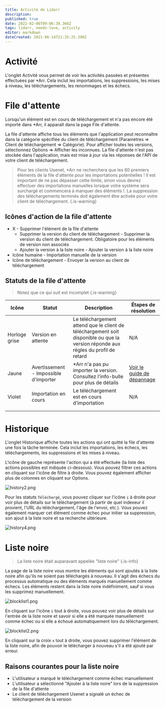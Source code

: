 ```yaml
---
title: Activité de Lidarr
description: 
published: true
date: 2022-02-06T09:06:39.366Z
tags: lidarr, needs-love, activity
editor: markdown
dateCreated: 2021-06-14T21:35:25.390Z
---
```


# Activité

L'onglet Activité vous permet de voir les activités passées et présentes effectuées par \*Arr. Cela inclut les importations, les suppressions, les mises à niveau, les téléchargements, les renommages et les échecs.

# File d'attente

Lorsqu'un élément est en cours de téléchargement et n'a pas encore été importé dans \*Arr, il apparaît dans la page File d'attente.

La file d'attente affiche tous les éléments que l'application peut reconnaître dans la catégorie spécifiée du client de téléchargement (Paramètres => Client de téléchargement => Catégorie). Pour afficher toutes les versions, sélectionnez Options => Afficher les inconnues. La file d'attente n'est pas stockée dans l'application, mais est mise à jour via les réponses de l'API de votre client de téléchargement.

> Pour les clients Usenet, \*Arr ne recherchera que les 60 premiers éléments de la file d'attente pour les importations potentielles ! Il est important de ne pas dépasser cette limite, sinon vous devrez effectuer des importations manuelles lorsque votre système sera surchargé et commencera à manquer des éléments !.
> La suppression des téléchargements terminés doit également être activée pour votre client de téléchargement. {.is-warning}

## Icônes d'action de la file d'attente

- X - Supprimer l'élément de la file d'attente
  - Supprimer la version du client de téléchargement - Supprimer la version du client de téléchargement. Obligatoire pour les éléments de version non associés
  - Ajouter la version à la liste noire - Ajouter la version à la liste noire
- Icône humaine - Importation manuelle de la version
- Icône de téléchargement - Envoyer la version au client de téléchargement

## Statuts de la file d'attente

> Notez que ce qui suit est incomplet {.is-warning}

| Icône       | Statut                   | Description                                                                                     | Étapes de résolution                                         |
| ---------- | ------------------------ | ----------------------------------------------------------------------------------------------- | -------------------------------------------------------- |
| Horloge grise | Version en attente          | Le téléchargement attend que le client de téléchargement soit disponible ou que la version réponde aux règles du profil de retard | N/A                                                      |
| Jaune     | Avertissement - Impossible d'importer | \*Arr n'a pas pu importer la version. Consultez l'info-bulle pour plus de détails                    | [Voir le guide de dépannage](/lidarr/troubleshooting) |
| Violet     | Importation en cours       | Le téléchargement est en cours d'importation                                                                           | N/A                                                      |
|            |                          |                                                                                                 |                                                          |
|            |                          |                                                                                                 |                                                          |

# Historique

L'onglet Historique affiche toutes les actions qui ont quitté la file d'attente une fois la tâche terminée. Cela inclut les importations, les échecs, les téléchargements, les suppressions et les mises à niveau.

L'icône de gauche représente l'action qui a été effectuée (la liste des actions possibles est indiquée ci-dessous). Vous pouvez filtrer ces actions en cliquant sur l'icône de filtre à droite. Vous pouvez également afficher plus de colonnes en cliquant sur Options.

![history2.png](/assets/lidarr/history2.png)

Pour les statuts `Téléchargé`, vous pouvez cliquer sur l'icône `i` à droite pour voir plus de détails sur le téléchargement (à partir de quel indexeur il provient, l'URL du téléchargement, l'âge de l'envoi, etc.). Vous pouvez également marquer cet élément comme échec pour initier sa suppression, son ajout à la liste noire et sa recherche ultérieure.

![history4.png](/assets/lidarr/history4.png)

# Liste noire

> La liste noire était auparavant appelée "liste noire" {.is-info}

La page de la liste noire vous montre les éléments qui sont ajoutés à la liste noire afin qu'ils ne soient pas téléchargés à nouveau. Il s'agit des échecs du processus automatique ou des éléments marqués manuellement comme échecs. Les éléments restent dans la liste noire indéfiniment, sauf si vous les supprimez manuellement.

![blocklist1.png](/assets/lidarr/blocklist1.png)

En cliquant sur l'icône `i` tout à droite, vous pouvez voir plus de détails sur l'entrée de la liste noire et savoir si elle a été marquée manuellement comme échec ou si elle a échoué automatiquement lors du téléchargement.

![blocklist2.png](/assets/lidarr/blocklist2.png)

En cliquant sur la croix `x` tout à droite, vous pouvez supprimer l'élément de la liste noire, afin de pouvoir le télécharger à nouveau s'il a été ajouté par erreur.

## Raisons courantes pour la liste noire

- L'utilisateur a marqué le téléchargement comme échec manuellement
- L'utilisateur a sélectionné "Ajouter à la liste noire" lors de la suppression de la file d'attente
- Le client de téléchargement Usenet a signalé un échec de téléchargement de la version